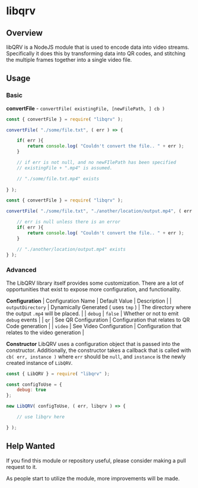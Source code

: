 # libqrv

## Overview

libQRV is a NodeJS module that is used to encode data into video streams. Specifically it does this by transforming data into QR codes, and stitching the multiple frames together into a single video file.

## Usage

### Basic

**convertFile** - `convertFile( existingFile, [newFilePath, ] cb )`
```js
const { convertFile } = require( "libqrv" );

convertFile( "./some/file.txt", ( err ) => {

	if( err ){
		return console.log( "Couldn't convert the file.. " + err );
	}

	// if err is not null, and no newFIlePath has been specified
	// existingFile + ".mp4" is assumed.

	// "./some/file.txt.mp4" exists
	
} );
```

```js
const { convertFile } = require( "libqrv" );

convertFile( "./some/file.txt", "./another/location/output.mp4", ( err ) => {

	// err is null unless there is an error
	if( err ){
		return console.log( "Couldn't convert the file.. " + err );
	}

	// "./another/location/output.mp4" exists
} );
```

### Advanced

The LibQRV library itself provides some customization. There are a lot of opportunities that exist to expose more configuration, and functionality.

**Configuration**
| Configuration Name | Default Value | Description |
| `outputDirectory` | Dynamically Generated ( uses `tmp` ) | The directory where the output `.mp4` will be placed. |
| `debug` | `false` | Whether or not to emit `debug` events |
| `qr` | See QR Configuration | Configuration that relates to QR Code generation |
| `video` | See Video Configuration | Configuration that relates to the video generation |

**Constructor**
LibQRV uses a configuration object that is passed into the constructor. Additionally, the constructor takes a callback that is called with `cb( err, instance )` where `err` should be `null`, and `instance` is the newly created instance of `LibQRV`. 

```js
const { LibQRV } = require( "libqrv" );

const configToUse = {
	debug: true
};

new LibQRV( configToUse, ( err, libqrv ) => {

	// use libqrv here

} );
```

## Help Wanted
If you find this module or repository useful, please consider making a pull request to it.

As people start to utilize the module, more improvements will be made.
